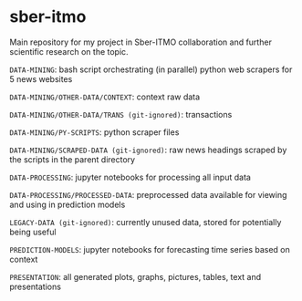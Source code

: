 # sber-itmo
Main repository for my project in Sber-ITMO collaboration and further scientific research on the topic.

`DATA-MINING`: bash script orchestrating (in parallel) python web scrapers for 5 news websites

`DATA-MINING/OTHER-DATA/CONTEXT`: context raw data

`DATA-MINING/OTHER-DATA/TRANS (git-ignored)`: transactions

`DATA-MINING/PY-SCRIPTS`: python scraper files

`DATA-MINING/SCRAPED-DATA (git-ignored)`: raw news headings scraped by the scripts in the parent directory

`DATA-PROCESSING`: jupyter notebooks for processing all input data

`DATA-PROCESSING/PROCESSED-DATA`: preprocessed data available for viewing and using in prediction models

`LEGACY-DATA (git-ignored)`: currently unused data, stored for potentially being useful

`PREDICTION-MODELS`: jupyter notebooks for forecasting time series based on context

`PRESENTATION`: all generated plots, graphs, pictures, tables, text and presentations
